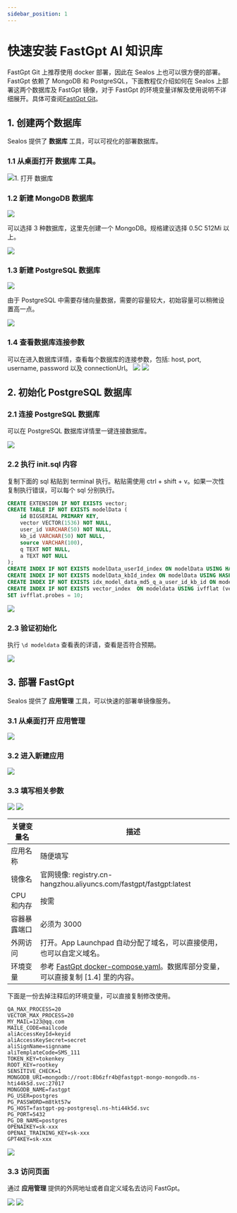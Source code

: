 ```yaml
---
sidebar_position: 1
---
```


# 快速安装 FastGpt AI 知识库

FastGpt Git 上推荐使用 docker 部署，因此在 Sealos 上也可以很方便的部署。FastGpt 依赖了 MongoDB 和 PostgreSQL，下面教程仅介绍如何在 Sealos 上部署这两个数据库及 FastGpt 镜像，对于 FastGpt 的环境变量详解及使用说明不详细展开。具体可查阅[FastGpt Git](https://github.com/c121914yu/FastGPT)。

## 1. 创建两个数据库

Sealos 提供了 **数据库** 工具，可以可视化的部署数据库。

### 1.1 从桌面打开 **数据库** 工具。

![1. 打开 **数据库**](./images/open-dbprovider.png)

### 1.2 新建 MongoDB 数据库

![](./images/fast1.png)

可以选择 3 种数据库，这里先创建一个 MongoDB。规格建议选择 0.5C 512Mi 以上。

![](./images/fast2.png)

### 1.3 新建 PostgreSQL 数据库

![](./images/fast3.png)

由于 PostgreSQL 中需要存储向量数据，需要的容量较大，初始容量可以稍微设置高一点。

![](./images/fast4.png)

### 1.4 查看数据库连接参数

可以在进入数据库详情，查看每个数据库的连接参数，包括: host, port, username, password 以及 connectionUrl。
![](./images/fast5.png)
![](./images/fast6.png)

## 2. 初始化 PostgreSQL 数据库

### 2.1 连接 PostgreSQL 数据库

可以在 PostgreSQL 数据库详情里一键连接数据库。

![](./images/fast7.png)

### 2.2 执行 init.sql 内容

复制下面的 sql 粘贴到 terminal 执行。粘贴需使用 ctrl + shift + v。如果一次性复制执行错误，可以每个 sql 分别执行。

```sql
CREATE EXTENSION IF NOT EXISTS vector;
CREATE TABLE IF NOT EXISTS modelData (
    id BIGSERIAL PRIMARY KEY,
    vector VECTOR(1536) NOT NULL,
    user_id VARCHAR(50) NOT NULL,
    kb_id VARCHAR(50) NOT NULL,
    source VARCHAR(100),
    q TEXT NOT NULL,
    a TEXT NOT NULL
);
CREATE INDEX IF NOT EXISTS modelData_userId_index ON modelData USING HASH (user_id);
CREATE INDEX IF NOT EXISTS modelData_kbId_index ON modelData USING HASH (kb_id);
CREATE INDEX IF NOT EXISTS idx_model_data_md5_q_a_user_id_kb_id ON modelData (md5(q), md5(a), user_id, kb_id);
CREATE INDEX IF NOT EXISTS vector_index  ON modeldata USING ivfflat (vector vector_ip_ops) WITH (lists = 100);
SET ivfflat.probes = 10;
```

![](./images/fast8.png)

### 2.3 验证初始化

执行 `\d modeldata` 查看表的详请，查看是否符合预期。

![](./images/fast19.png)

## 3. 部署 FastGpt

Sealos 提供了 **应用管理** 工具，可以快速的部署单镜像服务。

### 3.1 从桌面打开 **应用管理**

![](./images/fast9.png)

### 3.2 进入新建应用

![](./images/fast10.png)

### 3.3 填写相关参数

![](./images/fast11.png)
![](./images/fast12.png)

| 关键变量名   | 描述                                                                                                                                                                     |
| ------------ | ------------------------------------------------------------------------------------------------------------------------------------------------------------------------ |
| 应用名称     | 随便填写                                                                                                                                                                 |
| 镜像名       | 官网镜像: registry.cn-hangzhou.aliyuncs.com/fastgpt/fastgpt:latest                                                                                                       |
| CPU 和内存   | 按需                                                                                                                                                                     |
| 容器暴露端口 | 必须为 3000                                                                                                                                                              |
| 外网访问     | 打开。App Launchpad 自动分配了域名，可以直接使用，也可以自定义域名。                                                                                                     |
| 环境变量     | 参考 [FastGpt docker-compose.yaml](https://github.com/c121914yu/FastGPT/blob/main/docs/deploy/fastgpt/docker-compose.yml)。数据库部分变量，可以直接复制 [1.4] 里的内容。 |

下面是一份去掉注释后的环境变量，可以直接复制修改使用。

```
QA_MAX_PROCESS=20
VECTOR_MAX_PROCESS=20
MY_MAIL=123@qq.com
MAILE_CODE=mailcode
aliAccessKeyId=keyid
aliAccessKeySecret=secret
aliSignName=signname
aliTemplateCode=SMS_111
TOKEN_KEY=tokenkey
ROOT_KEY=rootkey
SENSITIVE_CHECK=1
MONGODB_URI=mongodb://root:8b6zfr4b@fastgpt-mongo-mongodb.ns-hti44k5d.svc:27017
MONGODB_NAME=fastgpt
PG_USER=postgres
PG_PASSWORD=m8tkt57w
PG_HOST=fastgpt-pg-postgresql.ns-hti44k5d.svc
PG_PORT=5432
PG_DB_NAME=postgres
OPENAIKEY=sk-xxx
OPENAI_TRAINING_KEY=sk-xxx
GPT4KEY=sk-xxx
```

![](./images/fast15.png)

### 3.3 访问页面

通过 **应用管理** 提供的外网地址或者自定义域名去访问 FastGpt。

![](./images/fast17.png)
![](./images/fast18.png)
